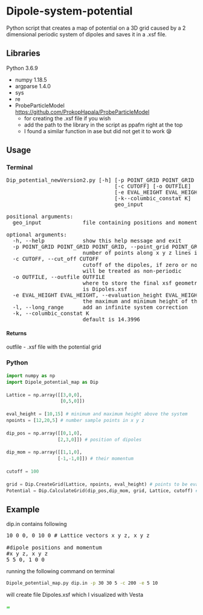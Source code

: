 # Dipole-system-potential
Python script that creates a map of potential on a 3D grid caused by a 2 dimensional periodic system of dipoles and saves it in a .xsf file.

## Libraries
Python 3.6.9
* numpy 1.18.5
* argparse 1.4.0
* sys 
* re 
* ProbeParticleModel https://github.com/ProkopHapala/ProbeParticleModel
  * for creating the .xsf file if you wish 
  * add the path to the library in the script as ppafm right at the top
  * I found a similar function in ase but did not get it to work 😪️

## Usage 
### Terminal 
<pre>
Dip_potential_newVersion2.py [-h] [-p POINT_GRID POINT_GRID POINT_GRID]  
                                  [-c CUTOFF] [-o OUTFILE]  
                                  [-e EVAL_HEIGHT EVAL_HEIGHT] [-l]  
                                  [-k--columbic_constat K]  
                                  geo_input 

positional arguments:
  geo_input             file containing positions and moments of all dipoles

optional arguments:
  -h, --help            show this help message and exit
  -p POINT_GRID POINT_GRID POINT_GRID, --point_grid POINT_GRID POINT_GRID POINT_GRID
                        number of points along x y z lines in point grid
  -c CUTOFF, --cut_off CUTOFF
                        cutoff of the dipoles, if zero or not selected system
                        will be treated as non-periodic
  -o OUTFILE, --outfile OUTFILE
                        where to store the final xsf geometry default
                        is Dipoles.xsf
  -e EVAL_HEIGHT EVAL_HEIGHT, --evaluation_height EVAL_HEIGHT EVAL_HEIGHT
                        the maximum and minimum height of the point grid
  -l, --long_range      add an infinite system correction
  -k, --columbic_constat K
                        default is 14.3996
</pre>

#### Returns
outfile - .xsf file with the potential grid


### Python 
```python
import numpy as np
import Dipole_potential_map as Dip

Lattice = np.array([[3,0,0],
                    [0,5,0]])

eval_height = [10,15] # minimum and maximum height above the system                                                     
npoints = [12,20,5] # number sample points in x y z 

dip_pos = np.array([[0,1,0],
                   [2,3,0]]) # position of dipoles                                     
                   
dip_mom = np.array([[1,1,0],
                   [-1,-1,0]]) # their momentum 
                   
cutoff = 100

grid = Dip.CreateGrid(Lattice, npoints, eval_height) # points to be evaluated                                            
Potential = Dip.CalculateGrid(dip_pos,dip_mom, grid, Lattice, cutoff) # V(x,y,z) = Potential[z, y, x]  
```

## Example 

dip.in contains following

<pre>
10 0 0, 0 10 0 # Lattice vectors x y z, x y z 

#dipole positions and momentum
#x y z, x y z
5 5 0, 1 0 0
</pre>

running the following command on terminal 

```bash 
Dipole_potential_map.py dip.in -p 30 30 5 -c 200 -e 5 10
```
will create file Dipoles.xsf which I visualized with Vesta  
  
<img src="./dip.png" alt="" style="width:10px;"/>
